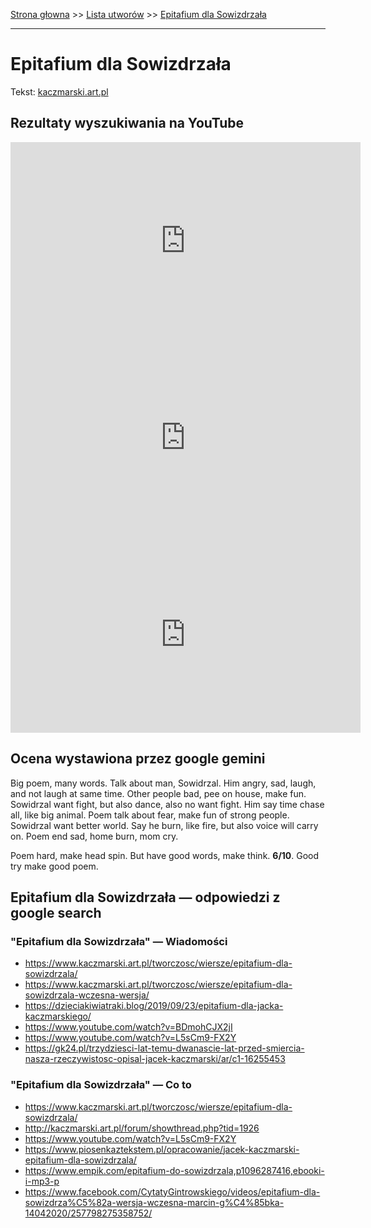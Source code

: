 [Strona głowna](../index.md) >> [Lista utworów](../list.md) >> [Epitafium dla Sowizdrzała](150.md)

---

# Epitafium dla Sowizdrzała

Tekst: [kaczmarski.art.pl](https://www.kaczmarski.art.pl/tworczosc/wiersze/epitafium-dla-sowizdrzala/)

## Rezultaty wyszukiwania na YouTube

<iframe width="560" height="315" src="https://www.youtube.com/embed/L5sCm9-FX2Y?si=IdontcarewhotheIRSsendsImnotpayingtaxes" title="YouTube video player" frameborder="0" allow="accelerometer; autoplay; clipboard-write; encrypted-media; gyroscope; picture-in-picture; web-share" referrerpolicy="strict-origin-when-cross-origin" allowfullscreen></iframe>

<iframe width="560" height="315" src="https://www.youtube.com/embed/tug88R2Vz30?si=IdontcarewhotheIRSsendsImnotpayingtaxes" title="YouTube video player" frameborder="0" allow="accelerometer; autoplay; clipboard-write; encrypted-media; gyroscope; picture-in-picture; web-share" referrerpolicy="strict-origin-when-cross-origin" allowfullscreen></iframe>

<iframe width="560" height="315" src="https://www.youtube.com/embed/kidVxZKqpqY?si=IdontcarewhotheIRSsendsImnotpayingtaxes" title="YouTube video player" frameborder="0" allow="accelerometer; autoplay; clipboard-write; encrypted-media; gyroscope; picture-in-picture; web-share" referrerpolicy="strict-origin-when-cross-origin" allowfullscreen></iframe>

## Ocena wystawiona przez google gemini

Big poem, many words. Talk about man, Sowidrzal. Him angry, sad, laugh, and not laugh at same time. Other people bad, pee on house, make fun. Sowidrzal want fight, but also dance, also no want fight. Him say time chase all, like big animal. Poem talk about fear, make fun of strong people. Sowidrzal want better world. Say he burn, like fire, but also voice will carry on. Poem end sad, home burn, mom cry.

Poem hard, make head spin. But have good words, make think. **6/10**. Good try make good poem.


## Epitafium dla Sowizdrzała — odpowiedzi z google search

### "Epitafium dla Sowizdrzała" — Wiadomości

 - <https://www.kaczmarski.art.pl/tworczosc/wiersze/epitafium-dla-sowizdrzala/>
 - <https://www.kaczmarski.art.pl/tworczosc/wiersze/epitafium-dla-sowizdrzala-wczesna-wersja/>
 - <https://dzieciakiwiatraki.blog/2019/09/23/epitafium-dla-jacka-kaczmarskiego/>
 - <https://www.youtube.com/watch?v=BDmohCJX2jI>
 - <https://www.youtube.com/watch?v=L5sCm9-FX2Y>
 - <https://gk24.pl/trzydziesci-lat-temu-dwanascie-lat-przed-smiercia-nasza-rzeczywistosc-opisal-jacek-kaczmarski/ar/c1-16255453>

### "Epitafium dla Sowizdrzała" — Co to

 - <https://www.kaczmarski.art.pl/tworczosc/wiersze/epitafium-dla-sowizdrzala/>
 - <http://kaczmarski.art.pl/forum/showthread.php?tid=1926>
 - <https://www.youtube.com/watch?v=L5sCm9-FX2Y>
 - <https://www.piosenkaztekstem.pl/opracowanie/jacek-kaczmarski-epitafium-dla-sowizdrzala/>
 - <https://www.empik.com/epitafium-do-sowizdrzala,p1096287416,ebooki-i-mp3-p>
 - <https://www.facebook.com/CytatyGintrowskiego/videos/epitafium-dla-sowizdrza%C5%82a-wersja-wczesna-marcin-g%C4%85bka-14042020/257798275358752/>

